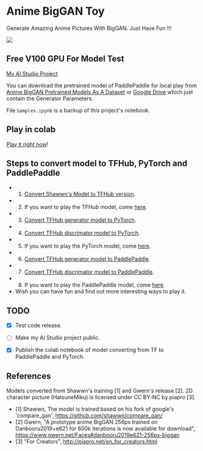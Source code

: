 # Anime BigGAN Toy

Generate Amazing Anime Pictures With BigGAN. Just Have Fun !!!

![](imgs/std_out.gif)

## Free V100 GPU For Model Test

[My AI Studio Project](https://aistudio.baidu.com/aistudio/projectdetail/1141070)

You can download the pretrained model of PaddlePaddle for local play from [Anime BigGAN Pretrained Models As A Dataset](https://aistudio.baidu.com/aistudio/datasetdetail/49029) or [Google Drive](https://drive.google.com/file/d/1V9emQcBOz1ujrlGGDxYFsdavWbUxG1ws/view?usp=sharing) which just contain the Generator Parameters.

File `Samples.ipynb` is a backup of this project's notebook.

## Play in colab

[Play it right now](https://colab.research.google.com/github/HighCWu/anime_biggan_toy/blob/main/colab/Play_Anime_BigGAN.ipynb)!

## Steps to convert model to TFHub, PyTorch and PaddlePaddle

- 1. [Convert Shawwn's Model to TFHub version](https://colab.research.google.com/github/HighCWu/anime_biggan_toy/blob/main/colab/AnimeBigGAN_tf2hub.ipynb).
- 2. If you want to play the TFHub model, come [here](https://colab.research.google.com/github/HighCWu/anime_biggan_toy/blob/main/colab/Anime_BigGAN_Demo.ipynb).
- 3. [Convert TFHub generator model to PyTorch](https://colab.research.google.com/github/HighCWu/anime_biggan_toy/blob/main/colab/pytorch_anime_biggan_for_generator_converter.ipynb).
- 4. [Convert TFHub discrimator model to PyTorch](https://colab.research.google.com/github/HighCWu/anime_biggan_toy/blob/main/colab/pytorch_anime_biggan_for_discriminator_converter.ipynb).
- 5. If you want to play the PyTorch model, come [here](https://colab.research.google.com/github/HighCWu/anime_biggan_toy/blob/main/colab/pytorch_anime_biggan.ipynb).
- 6. [Convert TFHub generator model to PaddlePaddle](https://colab.research.google.com/github/HighCWu/anime_biggan_toy/blob/main/colab/paddle_anime_biggan_for_generator_converter.ipynb).
- 7. [Convert TFHub discrimator model to PaddlePaddle](https://colab.research.google.com/github/HighCWu/anime_biggan_toy/blob/main/colab/paddle_anime_biggan_for_discriminator_converter.ipynb).
- 8. If you want to play the PaddlePaddle model, come [here](https://colab.research.google.com/github/HighCWu/anime_biggan_toy/blob/main/colab/paddle_anime_biggan.ipynb).
- Wish you can have fun and find out more interesting ways to play it.

## TODO

- [x] Test code release. 
- [ ] Make my AI Studio project public.
- [x] Publish the colab notebook of model converting from TF to PaddlePaddle and PyTorch.


## References

Models converted from Shawwn's training [1] and Gwern's release [2]. 2D character picture (HatsuneMiku) is licensed under CC BY-NC by piapro [3].

- [1] Shawwn, The model is trained based on his fork of google's 'compare_gan', https://github.com/shawwn/compare_gan/
- [2] Gwern, "A prototype anime BigGAN 256px trained on Danbooru2019+e621 for 600k iterations is now available for download", https://www.gwern.net/Faces#danbooru2019e621-256px-biggan
- [3] "For Creators", http://piapro.net/en_for_creators.html
